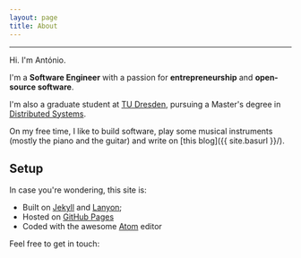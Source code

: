 ```yaml
---
layout: page
title: About
---
```

---
<p class="lead">Hi. I'm António.</p>

I'm a **Software Engineer** with a passion for **entrepreneurship** and **open-source software**.

I'm also a graduate student at [TU Dresden](https://tu-dresden.de/en), pursuing a Master's degree in [Distributed Systems](http://dse.inf.tu-dresden.de).

On my free time, I like to build software, play some musical instruments (mostly the piano and the guitar) and write on [this blog]({{ site.basurl }}/).

## Setup
In case you're wondering, this site is:

* Built on [Jekyll](http://jekyllrb.com) and [Lanyon](http://lanyon.getpoole.com/);
* Hosted on [GitHub Pages](https://pages.github.com)
* Coded with the awesome [Atom](https://atom.io/) editor


Feel free to get in touch:

<div class="contact-showcase">
  <a href="http://www.twitter.com/{{ site.author.twitter_username }}"><span class="icon-twitter"></span></a>
  <a href="http://www.github.com/{{ site.author.github_username }}"><span class="icon-github-circled"></span></a>
  <a href="http://stackoverflow.com/users/3417023/{{ site.author.stackoverflow_username }}"><span class="icon-stackoverflow"></span></a>
  <a href="mailto:{{ site.author.email }}"><span class="icon-mail-alt"></span></a>
  <a href="http://www.linkedin.com/in/{{ site.author.linkedin_username }}"><span class="icon-linkedin"></span></a>
</div>
